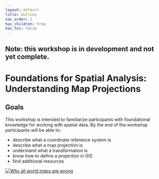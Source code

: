 ```yaml
---
layout: default
title: Outline
nav_order: 1
has_children: true
has_toc: false
---
```

## Note: this workshop is in development and not yet complete.

# Foundations for Spatial Analysis: Understanding Map Projections

## Goals

This workshop is intended to familiarize participants with foundational knowledge for working with spatial data. By the end of the workshop participants will be able to:

- describe what a coordinate reference system is
- describe what a map projection is
- understand what a transformation is
- know how to define a projection in GIS
- find additional resources


[![Why all world maps are wrong]({image-url})]({https://www.youtube.com/watch?v=kIID5FDi2JQ} "Why all world maps are wrong")
